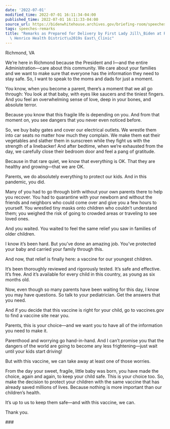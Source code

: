 ```yaml
---
date: '2022-07-01'
modified_time: 2022-07-01 16:11:34-04:00
published_time: 2022-07-01 16:11:33-04:00
source_url: https://bidenwhitehouse.archives.gov/briefing-room/speeches-remarks/2022/07/01/remarks-as-prepared-for-delivery-by-first-lady-jill-biden-at-richmond-and-henrico-health-districts-east-clinic/
tags: speeches-remarks
title: "Remarks as Prepared for Delivery by First Lady Jill\_Biden at Richmond and\
  \ Henrico Health District\u2019s East\_Clinic"
---
```

 
Richmond, VA

We’re here in Richmond because the President and I—and the entire
Administration—care about this community. We care about your families
and we want to make sure that everyone has the information they need to
stay safe. So, I want to speak to the moms and dads for just a moment. 

You know, when you become a parent, there’s a moment that we all go
through: You look at that baby, with eyes like saucers and the tiniest
fingers. And you feel an overwhelming sense of love, deep in your bones,
and absolute terror. 

Because you know that this fragile life is depending on you. And from
that moment on, you see dangers that you never even noticed before. 

So, we buy baby gates and cover our electrical outlets. We wrestle them
into car seats no matter how much they complain. We make them eat their
vegetables and slather them in sunscreen while they fight us with the
strength of a linebacker! And after bedtime, when we’re exhausted from
the day, we carefully close their bedroom door and feel a pang of
gratitude. 

Because in that rare quiet, we know that everything is OK. That they are
healthy and growing—that we are OK. 

Parents, we do absolutely everything to protect our kids. And in this
pandemic, you did. 

Many of you had to go through birth without your own parents there to
help you recover. You had to quarantine with your newborn and without
the friends and neighbors who could come over and give you a few hours
to yourself. You wrestled tiny masks onto children who couldn’t
understand them; you weighed the risk of going to crowded areas or
traveling to see loved ones.

And you waited. You waited to feel the same relief you saw in families
of older children.  

I know it’s been hard. But you’ve done an amazing job. You’ve protected
your baby and carried your family through this. 

And now, that relief is finally here: a vaccine for our youngest
children. 

It’s been thoroughly reviewed and rigorously tested. It’s safe and
effective. It’s free. And it’s available for every child in this
country, as young as six months old.  

Now, even though so many parents have been waiting for this day, I know
you may have questions. So talk to your pediatrician. Get the answers
that you need. 

And if you decide that this vaccine is right for your child, go to
vaccines.gov to find a vaccine site near you. 

Parents, this is your choice—and we want you to have all of the
information you need to make it.

Parenthood and worrying go hand-in-hand. And I can’t promise you that
the dangers of the world are going to become any less frightening—just
wait until your kids start driving! 

But with this vaccine, we can take away at least one of those worries. 

From the day your sweet, fragile, little baby was born, you have made
the choice, again and again, to keep your child safe. This is your
choice too. So, make the decision to protect your children with the same
vaccine that has already saved millions of lives. Because nothing is
more important than our children’s health. 

It’s up to us to keep them safe—and with this vaccine, we can. 

Thank you.

\###
